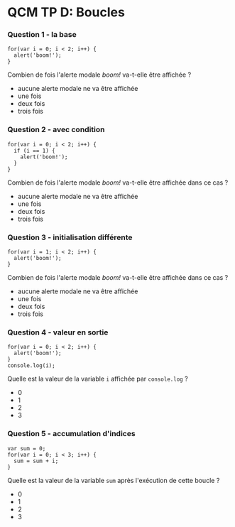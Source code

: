 # QCM TP D: Boucles

### Question 1 - la base

```
for(var i = 0; i < 2; i++) {
  alert('boom!');
}
```

Combien de fois l'alerte modale *boom!* va-t-elle être affichée ?

- aucune alerte modale ne va être affichée
- une fois
- deux fois
- trois fois

### Question 2 - avec condition

```
for(var i = 0; i < 2; i++) {
  if (i == 1) {
    alert('boom!');
  }
}
```

Combien de fois l'alerte modale *boom!* va-t-elle être affichée dans ce cas ?

- aucune alerte modale ne va être affichée
- une fois
- deux fois
- trois fois

### Question 3 - initialisation différente

```
for(var i = 1; i < 2; i++) {
  alert('boom!');
}
```

Combien de fois l'alerte modale *boom!* va-t-elle être affichée dans ce cas ?

- aucune alerte modale ne va être affichée
- une fois
- deux fois
- trois fois

### Question 4 - valeur en sortie

```
for(var i = 0; i < 2; i++) {
  alert('boom!');
}
console.log(i);
```

Quelle est la valeur de la variable `i` affichée par `console.log` ?

- 0
- 1
- 2
- 3

### Question 5 - accumulation d'indices

```
var sum = 0;
for(var i = 0; i < 3; i++) {
  sum = sum + i;
}
```

Quelle est la valeur de la variable `sum` après l'exécution de cette boucle ?

- 0
- 1
- 2
- 3
